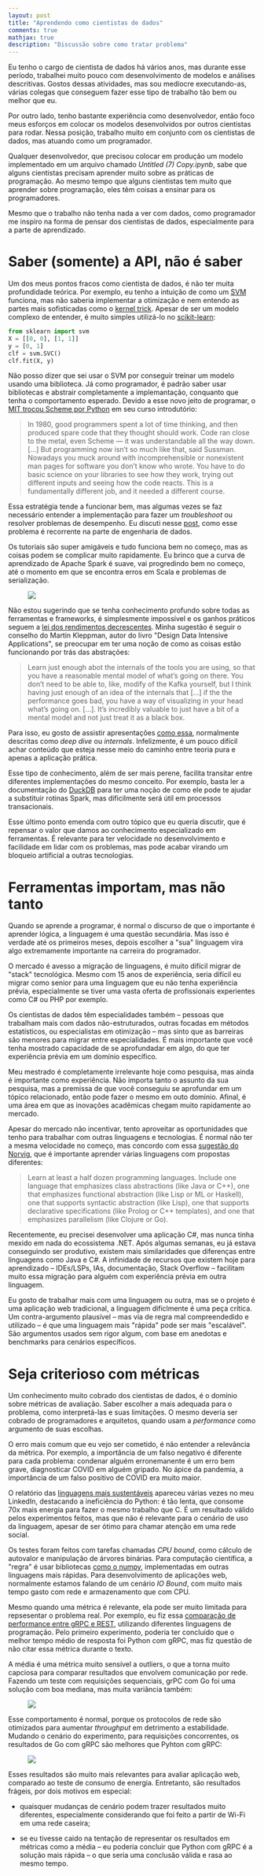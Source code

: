 ```yaml
---
layout: post
title: "Aprendendo como cientistas de dados"
comments: true
mathjax: true
description: "Discussão sobre como tratar problema"
---
```


Eu tenho o cargo de cientista de dados há vários anos, mas durante esse período, trabalhei muito pouco com desenvolvimento de modelos e análises descritivas. Gostos dessas atividades, mas sou medíocre executando-as, várias colegas que conseguem fazer esse tipo de trabalho tão bem ou melhor que eu. 

Por outro lado, tenho bastante experiência como desenvolvedor, então foco meus esforços em colocar os modelos desenvolvidos por outros cientistas para rodar. Nessa posição, trabalho muito em conjunto com os cientistas de dados, mas atuando como um programador. 

Qualquer desenvolvedor, que precisou colocar em produção um modelo implementado em um arquivo chamado *Untitled (7) Copy.ipynb*, sabe que alguns cientistas precisam aprender muito sobre as práticas de programação.  Ao mesmo tempo que alguns cientistas tem muito que aprender sobre programação, eles têm coisas a ensinar para os programadores.

Mesmo que o trabalho não tenha nada a ver com dados, como programador me inspiro na forma de pensar dos cientistas de dados, especialmente para a parte de aprendizado.

# Saber (somente) a API, não é saber

Um dos meus pontos fracos como cientista de dados, é não ter muita profundidade teórica. Por exemplo, eu tenho a intuição de como um [SVM](https://en.wikipedia.org/wiki/Support_vector_machine) funciona, mas não saberia implementar a otimização e nem entendo as partes mais sofisticadas como o [kernel trick](https://en.wikipedia.org/wiki/Kernel_method#Mathematics:_the_kernel_trick). Apesar de ser um modelo complexo de entender, é muito simples utilizá-lo no [scikit-learn](https://scikit-learn.org/stable/modules/svm.html):

```python
from sklearn import svm
X = [[0, 0], [1, 1]]
y = [0, 1]
clf = svm.SVC()
clf.fit(X, y)
```

Não posso dizer que sei usar o SVM por conseguir treinar um modelo usando uma biblioteca. Já como programador, é padrão saber usar bibliotecas e abstrair completamente a implemantação, conquanto que tenha o comportamento esperado. Devido a esse novo jeito de programar, o [MIT trocou Scheme por Python](https://www.wisdomandwonder.com/link/2110/why-mit-switched-from-scheme-to-python) em seu curso introdutório:

> In 1980, good programmers spent a lot of time thinking, and then produced spare code that they thought should work. Code ran close to the metal, even Scheme — it was understandable all the way down. [...] But programming now isn’t so much like that, said Sussman. Nowadays you muck around with incomprehensible or nonexistent man pages for software you don’t know who wrote. You have to do basic science on your libraries to see how they work, trying out different inputs and seeing how the code reacts. This is a fundamentally different job, and it needed a different course.

Essa estratégia tende a funcionar bem, mas algumas vezes se faz necessário entender a implementação para fazer um *troubleshoot* ou resolver problemas de desempenho. Eu discuti nesse [post](/2023/03/04/engenharia-dados.html), como esse problema é recorrente na parte de engenharia de dados. 

Os tutoriais são super amigáveis e tudo funciona bem no começo, mas as coisas podem se complicar muito rapidamente. Eu brinco que a curva de aprendizado de Apache Spark é suave, vai progredindo bem no começo, até o momento em que se encontra erros em Scala e problemas de serialização.

<figure>
  <img src="/assets/images/cientista-programadores/grafico-spark.svg" style="display: block;margin-left:auto;margin-right: auto;">
</figure>

Não estou sugerindo que se tenha conhecimento profundo sobre todas as ferramentas e frameworks, é simplesmente impossível e os ganhos práticos seguem a [lei dos rendimentos decrescentes](https://pt.wikipedia.org/wiki/Lei_dos_rendimentos_decrescentes). Minha sugestão é seguir o conselho do Martin Kleppman, autor do livro "Design Data Intensive Applications", se preocupar em ter uma noção de como as coisas estão funcionando por trás das abstrações:

> Learn just enough abot the internals of the tools you are using, so that you have a reasonable mental model of what’s going on there. You don’t need to be able to, like, modify of the Kafka yourself, but I think having just enough of an idea of the internals that […] if the the performance goes bad, you have a way of visualizing in your head what’s going on. […]. It’s incredibly valuable to just have a bit of a mental model and not just treat it as a black box.

Para isso, eu gosto de assistir apresentações [como essa](https://www.youtube.com/watch?v=dmL0N3qfSc8), normalmente descritas como *deep dive* ou *internals*. Infelizmente, é um pouco difícil achar conteúdo que esteja nesse meio do caminho entre teoria pura e apenas a aplicação prática.

Esse tipo de conhecimento, além de ser mais perene, facilita transitar entre diferentes implementações do mesmo conceito. Por exemplo, basta ler a documentação do [DuckDB](https://duckdb.org/why_duckdb) para ter uma noção de como ele pode te ajudar a substituir rotinas Spark, mas dificilmente será útil em processos transacionais.

Esse último ponto emenda com outro tópico que eu queria discutir, que é repensar o valor que damos ao conhecimento especializado em ferramentas. É relevante para ter velocidade no desenvolvimento e facilidade em lidar com os problemas, mas pode acabar virando um bloqueio artificial a outras tecnologias.

# Ferramentas importam, mas não tanto

Quando se aprende a programar, é normal o discurso de que o importante é aprender lógica, a linguagem é uma questão secundária. Mas isso é verdade até os primeiros meses, depois escolher a "sua" linguagem vira algo extremamente importante na carreira do programador.

O mercado é avesso a migração de linguagens, é muito difícil migrar de "stack" tecnológica. Mesmo com 15 anos de experiência, seria difícil eu migrar como senior para uma linguagem que eu não tenha experiência prévia, especialmente se tiver uma vasta oferta de profissionais experientes como C# ou PHP por exemplo.

Os cientistas de dados têm especialidades também – pessoas que trabalham mais com dados não-estruturados, outras focadas em métodos estatísticos, ou especialistas em otimização – mas sinto que as barreiras são menores para migrar entre especialidades. É mais importante que você tenha mostrado capacidade de se aprofundadar em algo, do que ter experiência prévia em um domínio específico.

Meu mestrado é completamente irrelevante hoje como pesquisa, mas ainda é importante como experiência. Não importa tanto o assunto da sua pesquisa, mas a premissa de que você conseguiu se aprofundar em um tópico relacionado, então pode fazer o mesmo em outo domínio. Afinal, é uma área em que as inovações acadêmicas chegam muito rapidamente ao mercado.

Apesar do mercado não incentivar, tento aproveitar as oportunidades que tenho para trabalhar com outras linguagens e tecnologias. É normal não ter a mesma velocidade no começo, mas concordo com essa [sugestão do Norvig](https://www.norvig.com/21-days.html), que é importante aprender várias linguagens com propostas diferentes:

> Learn at least a half dozen programming languages. Include one language that emphasizes class abstractions (like Java or C++), one that emphasizes functional abstraction (like Lisp or ML or Haskell), one that supports syntactic abstraction (like Lisp), one that supports declarative specifications (like Prolog or C++ templates), and one that emphasizes parallelism (like Clojure or Go).

Recentemente, eu precisei desenvolver uma aplicação C#, mas nunca tinha mexido em nada do ecossistema .NET. Após algumas semanas, eu já estava conseguindo ser produtivo, existem mais similaridades que diferenças entre linguagens como Java e C#. A infinidade de recursos que existem hoje para aprendizado – IDEs/LSPs, IAs, documentação, Stack Overflow – facilitam muito essa migração para alguém com experiência prévia em outra linguagem.

Eu gosto de trabalhar mais com uma linguagem ou outra, mas se o projeto é uma aplicação web tradicional, a linguagem dificlmente é uma peça crítica. Um contra-argumento plausível – mas via de regra mal compreendedido e utilizado – é que uma linguagem mais "rápida" pode ser mais "escalável". São argumentos usados sem rigor algum, com base em anedotas e benchmarks para cenários específicos.

# Seja criterioso com métricas

Um conhecimento muito cobrado dos cientistas de dados, é o domínio sobre métricas de avaliação. Saber escolher a mais adequada para o problema, como interpretá-las e suas limitações. O mesmo deveria ser cobrado de programadores e arquitetos, quando usam a *performance* como argumento de suas escolhas.

O erro mais comum que eu vejo ser cometido, é não entender a relevância da métrica. Por exemplo, a importância de um falso negativo é diferente para cada problema: condenar alguém erronemanente é um erro bem grave, diagnosticar COVID em alguém gripado. No ápice da pandemia, 
a importância de um falso positivo de COVID era muito maior.

O relatório das [linguagens mais sustentáveis](https://greenlab.di.uminho.pt/wp-content/uploads/2017/10/sleFinal.pdf) apareceu várias vezes no meu LinkedIn, destacando a ineficiência do Python: é tão lenta, que consome 70x mais energia para fazer o mesmo trabalho que C. É um resultado válido pelos experimentos feitos, mas que não é relevante para o cenário de uso da linguagem, apesar de ser ótimo para chamar atenção em uma rede social.

Os testes foram feitos com tarefas chamadas *CPU bound*, como cálculo de autovalor e manipulação de árvores binárias. Para computação científica, a "regra" é usar bibliotecas [como o numpy](/2021/01/12/para-se-preocupar-ame-numpy.html), implementadas em outras linguagens mais rápidas. Para desenvolvimento de aplicações web, normalmente estamos falando de um cenário *IO Bound*, com muito mais tempo gasto com rede e armazenamento que com CPU.

Mesmo quando uma métrica é relevante, ela pode ser muito limitada para repsesentar o problema real. Por exemplo, eu fiz essa [comparação de performance entre gRPC e REST](/2023/04/16/grpc-rest.html), utilizando diferentes linguagens de programação. Pelo primeiro experimento, poderia ter concluído que o melhor tempo médio de resposta foi Python com gRPC, mas fiz questão de não citar essa métrica durante o texto.

A média é uma métrica muito sensível a outliers, o que a torna muito capciosa para comparar resultados que envolvem comunicação por rede. Fazendo um teste com requisições sequenciais, grPC com Go foi uma solução com boa mediana, mas muita variância também:

<figure>
  <img src="/assets/images/grpc-rest/boxplot_outliers.svg"/>
</figure>

Esse comportamento é normal, porque os protocolos de rede são otimizados para aumentar *throughput* em detrimento a estabilidade. Mudando o cenário do experimento, para requisições concorrentes, os resultados de Go com gRPC são melhores que Pyhton com gRPC:

<figure>
  <img src="/assets/images/grpc-rest/histogram_batch.svg"/>
</figure>

Esses resultados são muito mais relevantes para avaliar aplicação web, comparado ao teste de consumo de energia. Entretanto, são resultados frágeis, por dois motivos em especial: 

* quaisquer mudanças de cenário podem trazer resultados muito diferentes, especialmente considerando que foi feito a partir de Wi-Fi em uma rede caseira;

* se eu tivesse caido na tentação de representar os resultados em métricas como a média – eu poderia concluir que Python com gRPC é a solução mais rápida – o que seria uma conclusão válida e rasa ao mesmo tempo.


